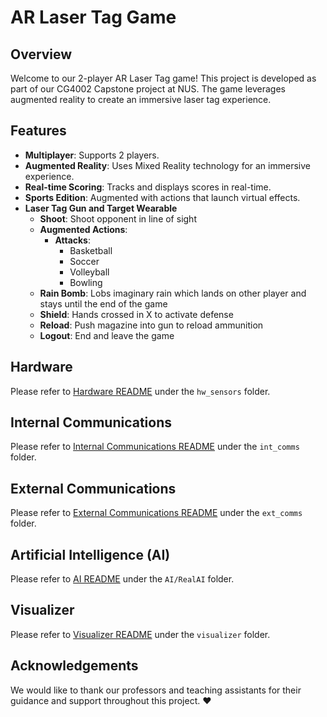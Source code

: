 # AR Laser Tag Game

## Overview

Welcome to our 2-player AR Laser Tag game! This project is developed as part of our CG4002 Capstone project at NUS. The game leverages augmented reality to create an immersive laser tag experience.

## Features

- **Multiplayer**: Supports 2 players.
- **Augmented Reality**: Uses Mixed Reality technology for an immersive experience.
- **Real-time Scoring**: Tracks and displays scores in real-time.
- **Sports Edition**: Augmented with actions that launch virtual effects.
- **Laser Tag Gun and Target Wearable**
  - **Shoot**: Shoot opponent in line of sight
  - **Augmented Actions**:
    - **Attacks**:
      - Basketball
      - Soccer
      - Volleyball
      - Bowling
  - **Rain Bomb**: Lobs imaginary rain which lands on other player and stays until the end of the game
  - **Shield**: Hands crossed in X to activate defense
  - **Reload**: Push magazine into gun to reload ammunition
  - **Logout**: End and leave the game

## Hardware

Please refer to [Hardware README](hw_sensors/README.md) under the `hw_sensors` folder.

## Internal Communications

Please refer to [Internal Communications README](int_comms/readme.md) under the `int_comms` folder.

## External Communications

Please refer to [External Communications README](ext_comms/README.md) under the `ext_comms` folder.

## Artificial Intelligence (AI)

Please refer to [AI README](AI/RealAI/README.md) under the `AI/RealAI` folder.

## Visualizer

Please refer to [Visualizer README](visualizer/README.md) under the `visualizer` folder.

## Acknowledgements

We would like to thank our professors and teaching assistants for their guidance and support throughout this project. :heart:
